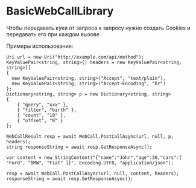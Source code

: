 # BasicWebCallLibrary

Чтобы передавать куки от запроса к запросу нужно создать Cookies и передавать его при каждом вызове

Примеры использования:
```
Uri url = new Uri("http://example.com/api/method");
KeyValuePair<string, string>[] headers = new KeyValuePair<string, string>[]
{
  new KeyValuePair<string, string>("Accept", "text/plain"),
  new KeyValuePair<string, string>("Accept-Encoding", "br")
};
Dictionary<string, string> p = new Dictionary<string, string>
{
    { "query", "xxx" },
    { "filter", "birth" },
    { "count", "10" },
    { "offset", "0" }
};

WebCallResult resp = await WebCall.PostCallAsync(url, null, p, headers);
string responseString = await resp.GetResponseAsync();

var content = new StringContent("{"name":"John","age":30,"cars":[ "Ford", "BMW", "Fiat" ]}", Encoding.UTF8, "application/json");

resp = await WebCall.PostCallAsync(url, null, content, headers);
responseString = await resp.GetResponseAsync();
```
